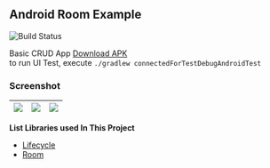 ## Android Room Example ##
![Build Status](https://github.com/yoesuv/android-room-example/actions/workflows/github-actions.yml/badge.svg)

Basic CRUD App
[Download APK](https://www.dropbox.com/s/b56ip0tvgw1fse0)  
to run UI Test, execute `./gradlew connectedForTestDebugAndroidTest`

### Screenshot ###
| ![](https://i.imgur.com/x8BQ1HU.png) | ![](https://images2.imgbox.com/f0/3c/0ZQwgKxb_o.png) | ![](https://images2.imgbox.com/b0/c5/Ytr4j3eO_o.png) |
| :--: | :--: | :--: |

**List Libraries used In This Project**
- [Lifecycle](https://developer.android.com/jetpack/androidx/releases/lifecycle)
- [Room](https://developer.android.com/jetpack/androidx/releases/room)